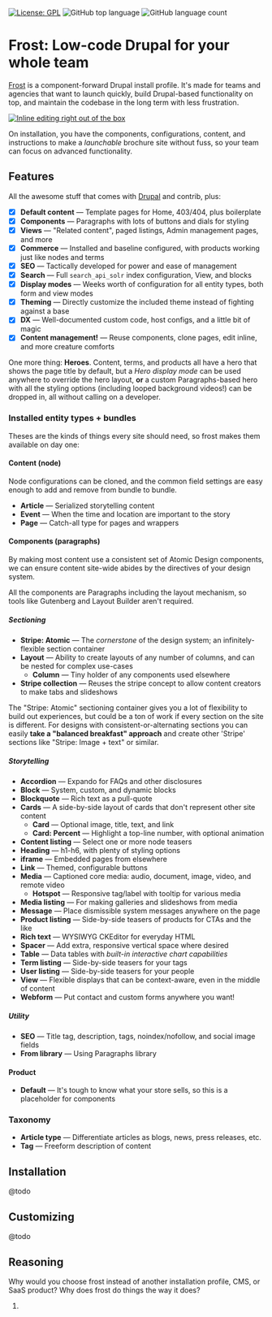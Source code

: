 [![License: GPL](https://img.shields.io/badge/license-GPL-blue)](https://www.gnu.org/licenses/old-licenses/gpl-2.0.en.html)
![GitHub top language](https://img.shields.io/github/languages/top/solve-it-once/frost)
![GitHub language count](https://img.shields.io/github/languages/count/solve-it-once/frost)

# Frost: Low-code Drupal for your whole team

[Frost](https://frostdrupal.com/) is a component-forward Drupal install profile. It's made for teams and agencies that want
to launch quickly, build Drupal-based functionality on top, and maintain the codebase in the long term with less frustration.

[![Inline editing right out of the  box](https://i.imgur.com/ZRTjVma.png)](https://github.com/solve-it-once/frost)

On installation, you have the components, configurations, content, and instructions to make a _launchable_ brochure site
without fuss, so your team can focus on advanced functionality.

## Features

All the awesome stuff that comes with [Drupal](https://drupal.org/) and contrib, plus:

- [x] **Default content** — Template pages for Home, 403/404, plus boilerplate
- [x] **Components** — Paragraphs with lots of buttons and dials for styling
- [x] **Views** — "Related content", paged listings, Admin management pages, and more
- [x] **Commerce** — Installed and baseline configured, with products working just like nodes and terms
- [x] **SEO** — Tactically developed for power and ease of management
- [x] **Search** — Full `search_api_solr` index configuration, View, and blocks
- [x] **Display modes** — Weeks worth of configuration for all entity types, both form and view modes
- [x] **Theming** — Directly customize the included theme instead of fighting against a base
- [x] **DX** — Well-documented custom code, host configs, and a little bit of magic
- [x] **Content management!** — Reuse components, clone pages, edit inline, and more creature comforts

One more thing: **Heroes**. Content, terms, and products all have a hero that shows the page title by default, but a
_Hero display mode_ can be used anywhere to override the hero layout, **or** a custom Paragraphs-based hero with all the
styling options (including looped background videos!) can be dropped in, all without calling on a developer.

### Installed entity types + bundles

Theses are the kinds of things every site should need, so frost makes them available on day one:

#### Content (node)

Node configurations can be cloned, and the common field settings are easy enough to add and remove from bundle to bundle.

  * **Article** — Serialized storytelling content
  * **Event** — When the time and location are important to the story
  * **Page** — Catch-all type for pages and wrappers

#### Components (paragraphs)

By making most content use a consistent set of Atomic Design components, we can ensure content site-wide abides by the
directives of your design system.

All the components are Paragraphs including the layout mechanism, so tools like Gutenberg and Layout Builder aren't required.

##### Sectioning

  * **Stripe: Atomic** — The _cornerstone_ of the design system; an infinitely-flexible section container
  * **Layout** — Ability to create layouts of any number of columns, and can be nested for complex use-cases
    * **Column** — Tiny holder of any components used elsewhere
  * **Stripe collection** — Reuses the stripe concept to allow content creators to make tabs and slideshows

The "Stripe: Atomic" sectioning container gives you a lot of flexibility to build out experiences, but could be a ton of
work if every section on the site is different. For designs with consistent-or-alternating sections you can easily **take
a "balanced breakfast" approach** and create other 'Stripe' sections like "Stripe: Image + text" or similar.

##### Storytelling

  * **Accordion** — Expando for FAQs and other disclosures
  * **Block** — System, custom, and dynamic blocks
  * **Blockquote** — Rich text as a pull-quote
  * **Cards** — A side-by-side layout of cards that don't represent other site content
    * **Card** — Optional image, title, text, and link
    * **Card: Percent** — Highlight a top-line number, with optional animation
  * **Content listing** — Select one or more node teasers
  * **Heading** — h1-h6, with plenty of styling options
  * **iframe** — Embedded pages from elsewhere
  * **Link** — Themed, configurable buttons
  * **Media** — Captioned core media: audio, document, image, video, and remote video
    * **Hotspot** — Responsive tag/label with tooltip for various media
  * **Media listing** — For making galleries and slideshows from media
  * **Message** — Place dismissible system messages anywhere on the page
  * **Product listing** — Side-by-side teasers of products for CTAs and the like
  * **Rich text** — WYSIWYG CKEditor for everyday HTML
  * **Spacer** — Add extra, responsive vertical space where desired
  * **Table** — Data tables with _built-in interactive chart capabilities_
  * **Term listing** — Side-by-side teasers for your tags
  * **User listing** — Side-by-side teasers for your people
  * **View** — Flexible displays that can be context-aware, even in the middle of content
  * **Webform** — Put contact and custom forms anywhere you want!

##### Utility

  * **SEO** — Title tag, description, tags, noindex/nofollow, and social image fields
  * **From library** — Using Paragraphs library

#### Product

  * **Default** — It's tough to know what your store sells, so this is a placeholder for components

### Taxonomy

  * **Article type** — Differentiate articles as blogs, news, press releases, etc.
  * **Tag** — Freeform description of content

## Installation

@todo

## Customizing

@todo

## Reasoning

Why would you choose frost instead of another installation profile, CMS, or SaaS product? Why does frost do things the
way it does?

  1.
